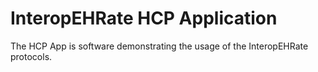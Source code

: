 # InteropEHRate HCP Application

The HCP App is software demonstrating the usage of the InteropEHRate protocols.
